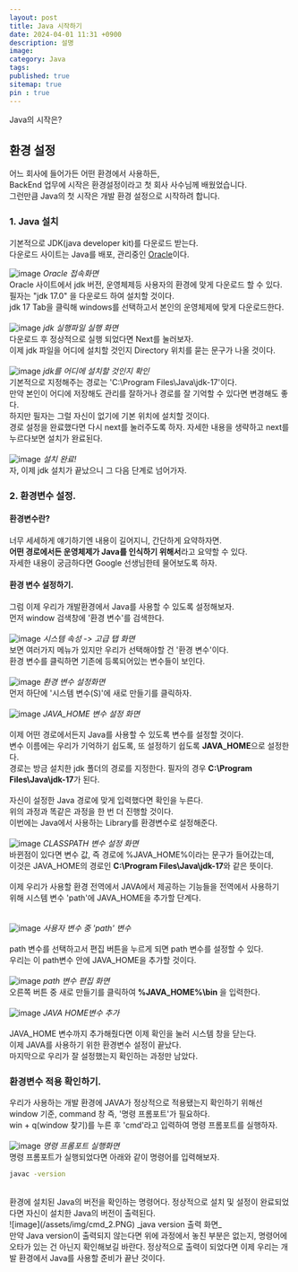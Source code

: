 ```yaml
---
layout: post
title: Java 시작하기
date: 2024-04-01 11:31 +0900
description: 설명
image:
category: Java
tags:
published: true
sitemap: true
pin : true
---
```

Java의 시작은?

<!-- more -->
## 환경 설정

어느 회사에 들어가든 어떤 환경에서 사용하든,   
BackEnd 업무에 시작은 환경설정이라고 첫 회사 사수님께 배웠었습니다.   
그런만큼 Java의 첫 시작은 개발 환경 설정으로 시작하려 합니다.

### 1. Java 설치
기본적으로 JDK(java developer kit)를 다운로드 받는다.   
다운로드 사이트는 Java를 배포, 관리중인 [Oracle](https://www.oracle.com/kr/java/technologies/downloads/)이다.
<!-- <img src="/assets/img/jdk_dn_1.PNG" width="500" height="500"/> -->
![image](/assets/img/jdk_dn_1.PNG)
_Oracle 접속화면_
<br/>
Oracle 사이트에서 jdk 버전, 운영체제등 사용자의 환경에 맞게 다운로드 할 수 있다.   
필자는 "jdk 17.0" 을 다운로드 하여 설치할 것이다.   
jdk 17 Tab을 클릭해 windows를 선택하고서 본인의 운영체제에 맞게 다운로드한다.   
<br/>
![image](/assets/img/jdk_ins_1.PNG)
_jdk 실행파일 실행 화면_
<br/>
다운로드 후 정상적으로 실행 되었다면 Next를 눌러보자.   
이제 jdk 파일을 어디에 설치할 것인지 Directory 위치를 묻는 문구가 나올 것이다.   
<br/>
![image](/assets/img/jdk_ins_2.PNG)
_jdk를 어디에 설치할 것인지 확인_
<br/>
기본적으로 지정해주는 경로는 'C:\Program Files\Java\jdk-17'이다.   
만약 본인이 어디에 저장해도 관리를 잘하거나 경로를 잘 기억할 수 있다면 변경해도 좋다.   
하지만 필자는 그럴 자신이 없기에 기본 위치에 설치할 것이다.
<br/>
경로 설정을 완료했다면 다시 next를 눌러주도록 하자.
자세한 내용을 생략하고 next를 누르다보면 설치가 완료된다.   
<br/>
![image](/assets/img/jdk_ins_4.PNG)
_설치 완료!_
<br/>
자, 이제 jdk 설치가 끝났으니 그 다음 단계로 넘어가자.

### 2. 환경변수 설정.

#### 환경변수란?
너무 세세하게 얘기하기엔 내용이 길어지니, 간단하게 요약하자면.   
**어떤 경로에서든 운영체제가 Java를 인식하기 위해서**라고 요약할 수 있다.   
자세한 내용이 궁금하다면 Google 선생님한테 물어보도록 하자.   
#### 환경 변수 설정하기.
그럼 이제 우리가 개발환경에서 Java를 사용할 수 있도록 설정해보자.   
먼저 window 검색창에 '환경 변수'를 검색한다.  
<br/>
![image](/assets/img/config_system_1.PNG)
_시스템 속성 -> 고급 탭 화면_
<br/>
보면 여러가지 메뉴가 있지만 우리가 선택해야할 건 '환경 변수'이다.   
환경 변수를 클릭하면 기존에 등록되어있는 변수들이 보인다.   
<br/>
![image](/assets/img/config_system_2.PNG)
_환경 변수 설정화면_
<br/>
먼저 하단에 '시스템 변수(S)'에 새로 만들기를 클릭하자.   
<br/>
![image](/assets/img/config_sys_3.PNG)
_JAVA_HOME 변수 설정 화면_
<br/>   
이제 어떤 경로에서든지 Java를 사용할 수 있도록 변수를 설정할 것이다.   
변수 이름에는 우리가 기억하기 쉽도록, 또 설정하기 쉽도록 **JAVA_HOME**으로 설정한다.   
경로는 방금 설치한 jdk 폴더의 경로를 지정한다. 필자의 경우 **C:\Program Files\Java\jdk-17**가 된다.    
<br/>
자신이 설정한 Java 경로에 맞게 입력했다면 확인을 누른다.      
위의 과정과 똑같은 과정을 한 번 더 진행할 것이다.   
이번에는 Java에서 사용하는 Library를 환경변수로 설정해준다.   
<br/>
![image](/assets/img/config_sys_4.PNG)
_CLASSPATH 변수 설정 화면_
<br/>
바뀐점이 있다면 변수 값, 즉 경로에 %JAVA_HOME%이라는 문구가 들어갔는데,   
이것은 JAVA_HOME의 경로인 **C:\Program Files\Java\jdk-17**와 같은 뜻이다.   
<br/>
이제 우리가 사용할 환경 전역에서 JAVA에서 제공하는 기능들을 전역에서 사용하기   
위해 시스템 변수 'path'에 JAVA_HOME을 추가할 단계다.   
<br/>   
![image](/assets/img/config_sys_5.PNG)
_사용자 변수 중 'path' 변수_
<br/>   
path 변수를 선택하고서 편집 버튼을 누르게 되면 path 변수를 설정할 수 있다.   
우리는 이 path변수 안에 JAVA_HOME을 추가할 것이다.   
<br/>
![image](/assets/img/config_sys_6.PNG)
_path 변수 편집 화면_
<br/>
오른쪽 버튼 중 새로 만들기를 클릭하여 **%JAVA_HOME%\bin** 을 입력한다.   
<br/>
![image](/assets/img/config_sys_7.PNG)
_JAVA HOME변수 추가_
<br/>   
JAVA_HOME 변수까지 추가해줬다면 이제 확인을 눌러 시스템 창을 닫는다.   
이제 JAVA를 사용하기 위한 환경변수 설정이 끝났다.   
마지막으로 우리가 잘 설정했는지 확인하는 과정만 남았다.   

### 환경변수 적용 확인하기.
우리가 사용하는 개발 환경에 JAVA가 정상적으로 적용됐는지 확인하기 위해선   
window 기준, command 창 즉, '명령 프롬포트'가 필요하다.   
win + q(window 찾기)를 누른 후 'cmd'라고 입력하여 명령 프롬포트를 실행하자.   
<br/>
![image](/assets/img/cmd_1.PNG)
_명령 프롬포트 실행화면_
<br/>
명령 프롬포트가 실행되었다면 아래와 같이 명령어를 입력해보자.   
````bash
javac -version
````
<br/>
환경에 설치된 Java의 버전을 확인하는 명령어다.   
정상적으로 설치 및 설정이 완료되었다면 자신이 설치한 Java의 버전이 출력된다.   
<br/>
![image](/assets/img/cmd_2.PNG)
_java version 출력 화면_
<br/>
만약 Java version이 출력되지 않는다면 위에 과정에서 놓친 부분은 없는지,   
명령어에 오타가 있는 건 아닌지 확인해보길 바란다.   
정상적으로 출력이 되었다면 이제 우리는 개발 환경에서 Java를 사용할 준비가 끝난 것이다.
